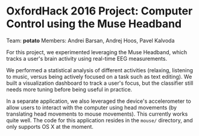 # OxfordHack 2016 Project: Computer Control using the Muse Headband

Team: **potato**
Members: Andrei Barsan, Andrej Hoos, Pavel Kalvoda

For this project, we experimented leveraging the Muse Headband, which tracks
a user's brain activity using real-time EEG measurements.

We performed a statistical analysis of different activities (relaxing,
listening to music, versus being actively focused on a task such as text
editing). We built a visualization dashboard to track a user's focus, but the
classifier still needs more tuning before being useful in practice.

In a separate application, we also leveraged the device's accelerometer to
allow users to interact with the computer using head movements (by translating
head movements to mouse movements). This currently
works quite well. The code for this application resides in the `mouse/`
directory, and only supports OS X at the moment.
